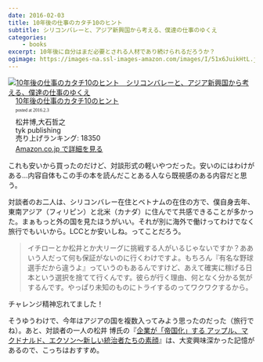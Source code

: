 ```yaml
---
date: 2016-02-03
title: 10年後の仕事のカタチ10のヒント
subtitle: シリコンバレーと、アジア新興国から考える、僕達の仕事のゆくえ
categories: 
    - books
excerpt: 10年後に自分はまだ必要とされる人材であり続けられるだろうか？ 
ogimage: https://images-na.ssl-images-amazon.com/images/I/51x6JuikHtL.jpg
---
```


<div class="azlink-box"><div class="azlink-image" style="float:left"><a href="http://www.amazon.co.jp/exec/obidos/ASIN/B00HOTLXKQ/warikiru-22/ref=nosim/" name="azlinklink" target="_blank"><img src="https://images-na.ssl-images-amazon.com/images/I/51x6JuikHtL._SL160_.jpg" alt="10年後の仕事のカタチ10のヒント　シリコンバレーと、アジア新興国から考える、僕達の仕事のゆくえ" style="border:none" /></a></div><div class="azlink-info" style="float:left;margin-left:15px;line-height:120%"><div class="azlink-name" style="margin-bottom:10px;line-height:120%"><a href="http://www.amazon.co.jp/exec/obidos/ASIN/B00HOTLXKQ/warikiru-22/ref=nosim/" name="azlinklink" target="_blank">10年後の仕事のカタチ10のヒント</a><div class="azlink-powered-date" style="font-size:7pt;margin-top:5px;font-family:verdana;line-height:120%">posted at 2016.2.3</div></div><div class="azlink-detail">松井博,大石哲之<br />tyk publishing<br />売り上げランキング: 18350<br /></div><div class="azlink-link" style="margin-top:5px"><a href="http://www.amazon.co.jp/exec/obidos/ASIN/B00HOTLXKQ/warikiru-22/ref=nosim/" target="_blank">Amazon.co.jp で詳細を見る</a></div></div><div class="azlink-footer" style="clear:left"></div></div>

これも安いから買ったのだけど、対談形式の軽いやつだった。安いのにはわけがある...内容自体もこの手の本を読んだことある人なら既視感のある内容だと思う。

対談者のお二人は、シリコンバレー在住とベトナムの在住の方で、僕自身去年、東南アジア（フィリピン）と北米（カナダ）に住んでて共感できることが多かった。まぁもっと外の国を見たほうがいい。それが別に海外で働けってわけでなく旅行でもいいから。LCCとか安いしね。ってことだろう。

> イチローとか松井とか大リーグに挑戦する人がいるじゃないですか？ああいう人だって何も保証がないのに行くわけですよ。もちろん『有名な野球選手だから違うよ』っていうのもあるんですけど、あえて確実に稼げる日本という選択を捨てて行くんです。彼らが行く理由、何となく分かる気がするんです。やっぱり未知のものにトライするのってワクワクするから。

チャレンジ精神忘れてました！

そうゆうわけで、今年はアジアの国を複数入ってみよう思ったのだった（旅行でね）。あと、対談者の一人の松井 博氏の『[企業が「帝国化」する アップル、マクドナルド、エクソン～新しい統治者たちの素顔](http://www.amazon.co.jp/dp/B00BH9QTGM/?tag=warikiru-22)』は、大変興味深かった記憶があるので、こっちはおすすめ。
